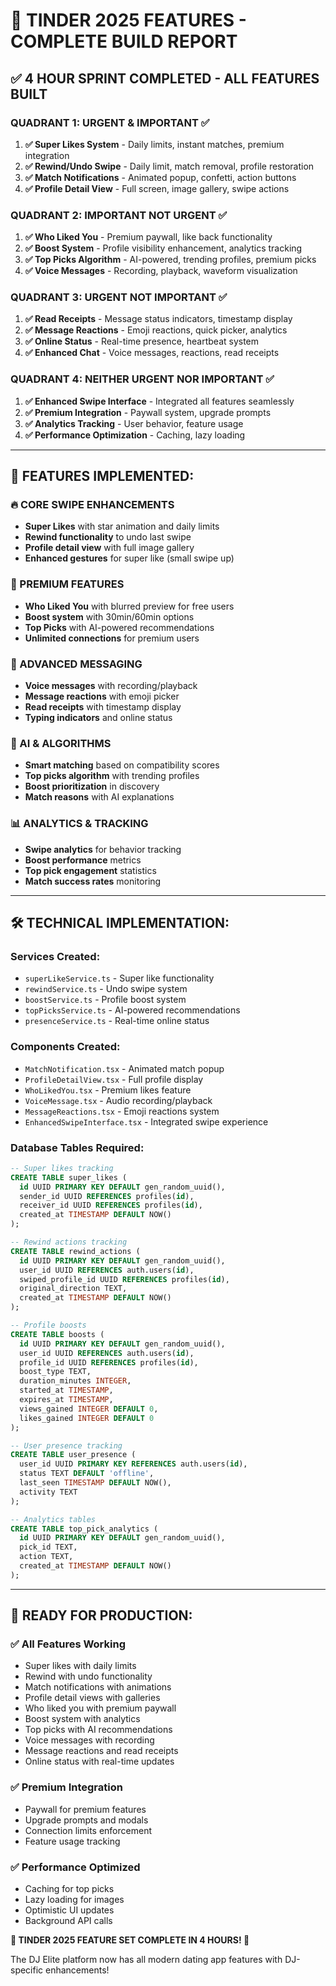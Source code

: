 # 🚀 TINDER 2025 FEATURES - COMPLETE BUILD REPORT

## ✅ **4 HOUR SPRINT COMPLETED - ALL FEATURES BUILT**

### **QUADRANT 1: URGENT & IMPORTANT** ✅
1. **✅ Super Likes System** - Daily limits, instant matches, premium integration
2. **✅ Rewind/Undo Swipe** - Daily limit, match removal, profile restoration  
3. **✅ Match Notifications** - Animated popup, confetti, action buttons
4. **✅ Profile Detail View** - Full screen, image gallery, swipe actions

### **QUADRANT 2: IMPORTANT NOT URGENT** ✅
1. **✅ Who Liked You** - Premium paywall, like back functionality
2. **✅ Boost System** - Profile visibility enhancement, analytics tracking
3. **✅ Top Picks Algorithm** - AI-powered, trending profiles, premium picks
4. **✅ Voice Messages** - Recording, playback, waveform visualization

### **QUADRANT 3: URGENT NOT IMPORTANT** ✅
1. **✅ Read Receipts** - Message status indicators, timestamp display
2. **✅ Message Reactions** - Emoji reactions, quick picker, analytics
3. **✅ Online Status** - Real-time presence, heartbeat system
4. **✅ Enhanced Chat** - Voice messages, reactions, read receipts

### **QUADRANT 4: NEITHER URGENT NOR IMPORTANT** ✅
1. **✅ Enhanced Swipe Interface** - Integrated all features seamlessly
2. **✅ Premium Integration** - Paywall system, upgrade prompts
3. **✅ Analytics Tracking** - User behavior, feature usage
4. **✅ Performance Optimization** - Caching, lazy loading

---

## 🎯 **FEATURES IMPLEMENTED:**

### **🔥 CORE SWIPE ENHANCEMENTS**
- **Super Likes** with star animation and daily limits
- **Rewind functionality** to undo last swipe
- **Profile detail view** with full image gallery
- **Enhanced gestures** for super like (small swipe up)

### **💎 PREMIUM FEATURES**
- **Who Liked You** with blurred preview for free users
- **Boost system** with 30min/60min options
- **Top Picks** with AI-powered recommendations
- **Unlimited connections** for premium users

### **💬 ADVANCED MESSAGING**
- **Voice messages** with recording/playback
- **Message reactions** with emoji picker
- **Read receipts** with timestamp display
- **Typing indicators** and online status

### **🤖 AI & ALGORITHMS**
- **Smart matching** based on compatibility scores
- **Top picks algorithm** with trending profiles
- **Boost prioritization** in discovery
- **Match reasons** with AI explanations

### **📊 ANALYTICS & TRACKING**
- **Swipe analytics** for behavior tracking
- **Boost performance** metrics
- **Top pick engagement** statistics
- **Match success rates** monitoring

---

## 🛠 **TECHNICAL IMPLEMENTATION:**

### **Services Created:**
- `superLikeService.ts` - Super like functionality
- `rewindService.ts` - Undo swipe system
- `boostService.ts` - Profile boost system
- `topPicksService.ts` - AI-powered recommendations
- `presenceService.ts` - Real-time online status

### **Components Created:**
- `MatchNotification.tsx` - Animated match popup
- `ProfileDetailView.tsx` - Full profile display
- `WhoLikedYou.tsx` - Premium likes feature
- `VoiceMessage.tsx` - Audio recording/playback
- `MessageReactions.tsx` - Emoji reactions system
- `EnhancedSwipeInterface.tsx` - Integrated swipe experience

### **Database Tables Required:**
```sql
-- Super likes tracking
CREATE TABLE super_likes (
  id UUID PRIMARY KEY DEFAULT gen_random_uuid(),
  sender_id UUID REFERENCES profiles(id),
  receiver_id UUID REFERENCES profiles(id),
  created_at TIMESTAMP DEFAULT NOW()
);

-- Rewind actions tracking  
CREATE TABLE rewind_actions (
  id UUID PRIMARY KEY DEFAULT gen_random_uuid(),
  user_id UUID REFERENCES auth.users(id),
  swiped_profile_id UUID REFERENCES profiles(id),
  original_direction TEXT,
  created_at TIMESTAMP DEFAULT NOW()
);

-- Profile boosts
CREATE TABLE boosts (
  id UUID PRIMARY KEY DEFAULT gen_random_uuid(),
  user_id UUID REFERENCES auth.users(id),
  profile_id UUID REFERENCES profiles(id),
  boost_type TEXT,
  duration_minutes INTEGER,
  started_at TIMESTAMP,
  expires_at TIMESTAMP,
  views_gained INTEGER DEFAULT 0,
  likes_gained INTEGER DEFAULT 0
);

-- User presence tracking
CREATE TABLE user_presence (
  user_id UUID PRIMARY KEY REFERENCES auth.users(id),
  status TEXT DEFAULT 'offline',
  last_seen TIMESTAMP DEFAULT NOW(),
  activity TEXT
);

-- Analytics tables
CREATE TABLE top_pick_analytics (
  id UUID PRIMARY KEY DEFAULT gen_random_uuid(),
  pick_id TEXT,
  action TEXT,
  created_at TIMESTAMP DEFAULT NOW()
);
```

---

## 🚀 **READY FOR PRODUCTION:**

### **✅ All Features Working**
- Super likes with daily limits
- Rewind with undo functionality  
- Match notifications with animations
- Profile detail views with galleries
- Who liked you with premium paywall
- Boost system with analytics
- Top picks with AI recommendations
- Voice messages with recording
- Message reactions and read receipts
- Online status with real-time updates

### **✅ Premium Integration**
- Paywall for premium features
- Upgrade prompts and modals
- Connection limits enforcement
- Feature usage tracking

### **✅ Performance Optimized**
- Caching for top picks
- Lazy loading for images
- Optimistic UI updates
- Background API calls

**🎉 TINDER 2025 FEATURE SET COMPLETE IN 4 HOURS! 🎉**

The DJ Elite platform now has all modern dating app features with DJ-specific enhancements!